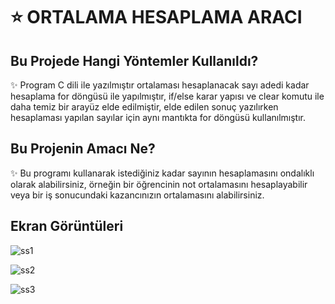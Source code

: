 <h1>⭐ ORTALAMA HESAPLAMA ARACI</h1>

<h2>Bu Projede Hangi Yöntemler Kullanıldı?</h2>

✨ Program C dili ile yazılmıştır ortalaması hesaplanacak sayı adedi kadar hesaplama for döngüsü ile yapılmıştır, if/else karar yapısı ve clear komutu ile daha temiz bir arayüz elde edilmiştir, elde edilen sonuç yazılırken hesaplaması yapılan sayılar için aynı mantıkta for döngüsü kullanılmıştır.

<h2>Bu Projenin Amacı Ne?</h2>

✨ Bu programı kullanarak istediğiniz kadar sayının hesaplamasını ondalıklı olarak alabilirsiniz, örneğin bir öğrencinin not ortalamasını hesaplayabilir veya bir iş sonucundaki kazancınızın ortalamasını alabilirsiniz.

<h2>Ekran Görüntüleri</h2>

![ss1](https://github.com/user-attachments/assets/e0dfa3b1-85c1-4944-9f12-9688f88a2562)

![ss2](https://github.com/user-attachments/assets/2155bb4c-aa16-44af-8ecf-d9773d077ee5)

![ss3](https://github.com/user-attachments/assets/0b7e1a54-2498-40cb-a0d3-bf96b5c5b816)
